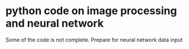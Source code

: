 # python code on image processing and neural network
Some of the code is not complete.
Prepare for neural network data input

